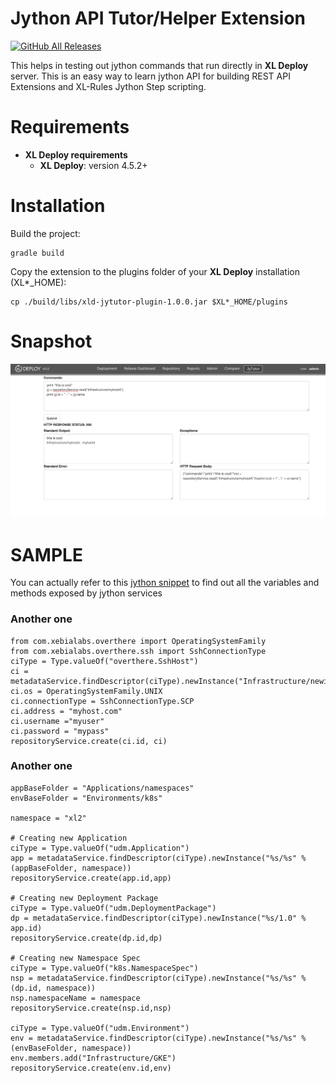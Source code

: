 # Jython API Tutor/Helper Extension #

[![GitHub All Releases](https://img.shields.io/github/downloads/xebialabs-community/xld-jytutor-plugin/total)](https://github.com/xebialabs-community/xld-jytutor-plugin/releases/latest)



This helps in testing out jython commands that run directly in **XL Deploy** server. This is an easy way to learn jython API for building REST API Extensions and XL-Rules Jython Step scripting.


# Requirements #

* **XL Deploy requirements**
	* **XL Deploy**: version 4.5.2+

# Installation #

Build the project:
```
gradle build
```

Copy the extension to the plugins folder of your **XL Deploy**  installation (XL*_HOME):
```
cp ./build/libs/xld-jytutor-plugin-1.0.0.jar $XL*_HOME/plugins
```

# Snapshot #

![Configuration](/screenshot.png)


# SAMPLE #

You can actually refer to this [jython snippet](https://github.com/amitmohleji/XLDScripts/blob/master/exposeJythonVariables.py) to find out all the variables and methods exposed by jython services

### Another one ### 
```
from com.xebialabs.overthere import OperatingSystemFamily
from com.xebialabs.overthere.ssh import SshConnectionType
ciType = Type.valueOf("overthere.SshHost")
ci = metadataService.findDescriptor(ciType).newInstance("Infrastructure/newinfra")
ci.os = OperatingSystemFamily.UNIX
ci.connectionType = SshConnectionType.SCP
ci.address = "myhost.com"
ci.username ="myuser"
ci.password = "mypass"
repositoryService.create(ci.id, ci)

```

### Another one ###
```
appBaseFolder = "Applications/namespaces"
envBaseFolder = "Environments/k8s"

namespace = "xl2"

# Creating new Application
ciType = Type.valueOf("udm.Application")
app = metadataService.findDescriptor(ciType).newInstance("%s/%s" % (appBaseFolder, namespace))
repositoryService.create(app.id,app)

# Creating new Deployment Package
ciType = Type.valueOf("udm.DeploymentPackage")
dp = metadataService.findDescriptor(ciType).newInstance("%s/1.0" % app.id)
repositoryService.create(dp.id,dp)

# Creating new Namespace Spec
ciType = Type.valueOf("k8s.NamespaceSpec")
nsp = metadataService.findDescriptor(ciType).newInstance("%s/%s" % (dp.id, namespace))
nsp.namespaceName = namespace
repositoryService.create(nsp.id,nsp)

ciType = Type.valueOf("udm.Environment")
env = metadataService.findDescriptor(ciType).newInstance("%s/%s" % (envBaseFolder, namespace))
env.members.add("Infrastructure/GKE")
repositoryService.create(env.id,env)

```

